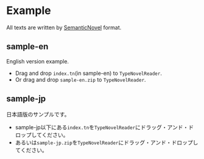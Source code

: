 # Example

All texts are written by [SemanticNovel](https://github.com/tategakibunko/SemanticNovel) format.

## sample-en

English version example.

- Drag and drop `index.tn`(in sample-en) to `TypeNovelReader`.
- Or drag and drop `sample-en.zip` to `TypeNovelReader`.

## sample-jp

日本語版のサンプルです。

- sample-jp以下にある`index.tn`を`TypeNovelReader`にドラッグ・アンド・ドロップしてください。
- あるいは`sample-jp.zip`を`TypeNovelReader`にドラッグ・アンド・ドロップしてください。

